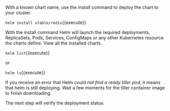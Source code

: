 With a known chart name, use the _install_ command to deploy the chart to your cluster.

`helm install stable/redis`{{execute}}

With the install command Helm will launch the required deployments, ReplicaSets, Pods, Services, ConfigMaps or any other Kubernetes resource the charts define. View all the installed charts.

`helm list`{{execute}}

or

`helm ls`{{execute}}

If you receive an error that Helm _could not find a ready tiller pod_, it means that helm is still deploying. Wait a few moments for the tiller container image to finish downloading.

The next step will verify the deployment status.
